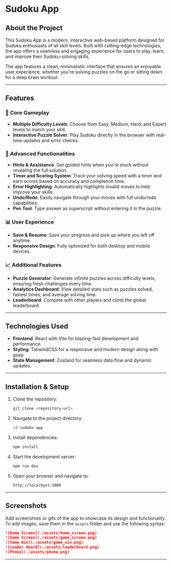 # Sudoku App

## About the Project
This Sudoku App is a modern, interactive web-based platform designed for Sudoku enthusiasts of all skill levels. Built with cutting-edge technologies, the app offers a seamless and engaging experience for users to play, learn, and improve their Sudoku-solving skills.

The app features a clean, minimalistic interface that ensures an enjoyable user experience, whether you're solving puzzles on the go or sitting down for a deep brain workout.

---

## Features

### 🧩 Core Gameplay
- **Multiple Difficulty Levels**: Choose from Easy, Medium, Hard, and Expert levels to match your skill.
- **Interactive Puzzle Solver**: Play Sudoku directly in the browser with real-time updates and error checks.

### 🔧 Advanced Functionalities
- **Hints & Assistance**: Get guided hints when you're stuck without revealing the full solution.
- **Timer and Scoring System**: Track your solving speed with a timer and earn scores based on accuracy and completion time.
- **Error Highlighting**: Automatically highlights invalid moves to help improve your skills.
- **Undo/Redo**: Easily navigate through your moves with full undo/redo capabilities.
- **Pen Tool**: Type answer as superscript without entering it in the puzzle.


### 📊 User Experience
- **Save & Resume**: Save your progress and pick up where you left off anytime.
- **Responsive Design**: Fully optimized for both desktop and mobile devices.

### 📈 Additional Features
- **Puzzle Generator**: Generate infinite puzzles across difficulty levels, ensuring fresh challenges every time.
- **Analytics Dashboard**: View detailed stats such as puzzles solved, fastest times, and average solving time.
- **Leaderboard**: Compete with other players and climb the global leaderboard.

---

## Technologies Used
- **Frontend**: React with Vite for blazing-fast development and performance.
- **Styling**: TailwindCSS for a responsive and modern design along with gsap.
- **State Management**: Zustand for seamless data flow and dynamic updates.

---

## Installation & Setup

1. Clone the repository:
   ```bash
   git clone <repository-url>
   ```

2. Navigate to the project directory:
   ```bash
   cd sudoku-app
   ```

3. Install dependencies:
   ```bash
   npm install
   ```

4. Start the development server:
   ```bash
   npm run dev
   ```

5. Open your browser and navigate to:
   ```
   http://localhost:3000
   ```

---

## Screenshots
Add screenshots or gifs of the app to showcase its design and functionality. To add images, save them in the `assets` folder and use the following syntax:

```markdown
![Home Screen](./assets/home_screen.png)
![Game Screen](./assets/game_screen.png)
![Game Win](./assets/game_win.png)
![Leader Board](./assets/leaderboard.png)
![Phone](./assets/phone.png)

```

---

